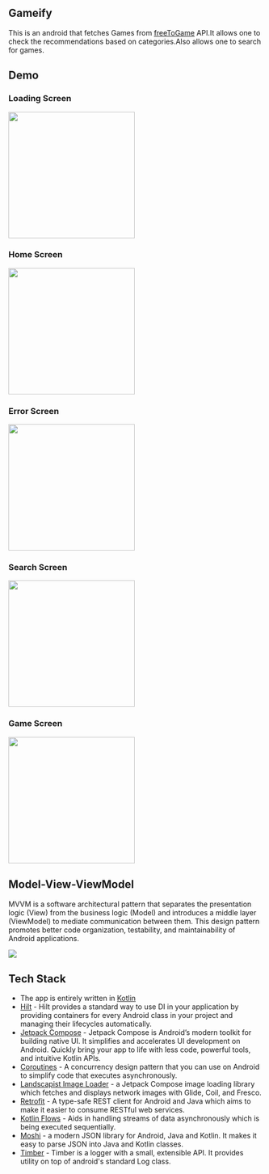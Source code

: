 ## Gameify
This is an android that fetches Games from [freeToGame](https://www.freetogame.com/api-doc) API.It allows one to check the recommendations based on categories.Also allows one to search for games.

## Demo

### Loading Screen
<img src="screenshots/loading.jpeg" width="250"/>

### Home Screen
<img src="screenshots/home.jpeg" width="250"/>

### Error Screen
<img src="screenshots/error_screen.jpeg" width="250"/>

### Search Screen
<img src="screenshots/search.jpeg" width="250"/>

### Game Screen
<img src="screenshots/game_screen.jpeg" width="250"/>

## Model-View-ViewModel
MVVM is a software architectural pattern that separates the presentation logic (View) from the business logic (Model) and introduces a middle layer (ViewModel) to mediate communication between them. This design pattern promotes better code organization, testability, and maintainability of Android applications.

<img src="screenshots/MVVM.png"/>

## Tech Stack
- The app is entirely written in [Kotlin](https://kotlinlang.org/)
- [Hilt](https://developer.android.com/training/dependency-injection/hilt-android) - Hilt provides a standard way to use DI in your application by providing containers for every Android class in your project and managing their lifecycles automatically.
- [Jetpack Compose](https://developer.android.com/jetpack/compose) - Jetpack Compose is Android’s modern toolkit for building native UI. It simplifies and accelerates UI development on Android. Quickly bring your app to life with less code, powerful tools, and intuitive Kotlin APIs.
- [Coroutines](https://kotlinlang.org/docs/coroutines-overview.html) - A concurrency design pattern that you can use on Android to simplify code that executes asynchronously.
- [Landscapist Image Loader](https://skydoves.github.io/landscapist/coil/imageloader/) - a Jetpack Compose image loading library which fetches and displays network images with Glide, Coil, and Fresco.
- [Retrofit](https://square.github.io/retrofit/) - A type-safe REST client for Android and Java which aims to make it easier to consume RESTful web services.
- [Kotlin Flows](https://developer.android.com/kotlin/flow) - Aids in handling streams of data asynchronously which is being executed sequentially.
- [Moshi](https://github.com/square/moshi) - a modern JSON library for Android, Java and Kotlin. It makes it easy to parse JSON into Java and Kotlin classes.
- [Timber](https://github.com/JakeWharton/timber) - Timber is a logger with a small, extensible API. It provides utility on top of android's standard Log class.